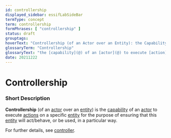 ```yaml
---
id: controllership
displayed_sidebar: essifLabSideBar
termType: concept
term: controllership
formPhrases: [ "controllership" ]
status: draft
grouptags:
hoverText: "Controllership (of an Actor over an Entity): the Capability  of an Actor to execute actions on that Entity for the purpose of ensuring that the Entity will act/behave, or be used, in a particular way."
glossaryTerm: "Controllership"
glossaryText: "the [capability](@) of an [actor](@) to execute [action](@) on a specific [entity](@) for the purpose of ensuring that this [entity](@) will act/behave, or be used, in a particular way."
date: 20211222
---
```


# Controllership

### Short Description

**Controllership** (of an [actor](@) over an [entity](@)) is the [capability](@) of an [actor](@) to execute [actions](@) on a specific [entity](@) for the purpose of ensuring that this [entity](@) will act/behave, or be used, in a particular way.

For further details, see [controller](@).